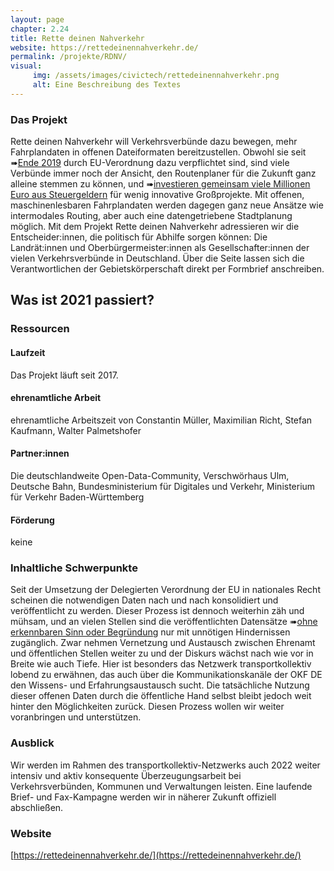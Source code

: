 ```yaml
---
layout: page
chapter: 2.24
title: Rette deinen Nahverkehr
website: https://rettedeinennahverkehr.de/
permalink: /projekte/RDNV/
visual:
     img: /assets/images/civictech/rettedeinennahverkehr.png
     alt: Eine Beschreibung des Textes
---
```


### Das Projekt

Rette deinen Nahverkehr will Verkehrsverbünde dazu bewegen, mehr Fahrplandaten in offenen Dateiformaten bereitzustellen. Obwohl sie seit ➠[Ende 2019](https://eur-lex.europa.eu/eli/reg_del/2017/1926/oj) durch EU-Verordnung dazu verpflichtet sind, sind viele Verbünde immer noch der Ansicht, den Routenplaner für die Zukunft ganz alleine stemmen zu können, und ➠[investieren gemeinsam viele Millionen Euro aus Steuergeldern](https://fragdenstaat.de/anfrage/finanzielle-forderung-des-delfi-projekts/) für wenig innovative Großprojekte. Mit offenen, maschinenlesbaren Fahrplandaten werden dagegen ganz neue Ansätze wie intermodales Routing, aber auch eine datengetriebene Stadtplanung möglich. Mit dem Projekt Rette deinen Nahverkehr adressieren wir die Entscheider:innen, die politisch für Abhilfe sorgen können: Die Landrät:innen und Oberbürgermeister:innen als Gesellschafter:innen der vielen Verkehrsverbünde in Deutschland. Über die Seite lassen sich die Verantwortlichen der Gebietskörperschaft direkt per Formbrief anschreiben.

## Was ist 2021 passiert? 

### Ressourcen

#### Laufzeit
Das Projekt läuft seit 2017.

#### ehrenamtliche Arbeit
ehrenamtliche Arbeitszeit von Constantin Müller, Maximilian Richt, Stefan Kaufmann, Walter Palmetshofer

#### Partner:innen
Die deutschlandweite Open-Data-Community, Verschwörhaus Ulm, Deutsche Bahn, Bundesministerium für Digitales und Verkehr, Ministerium für Verkehr Baden-Württemberg

#### Förderung
keine

### Inhaltliche Schwerpunkte

Seit der Umsetzung der Delegierten Verordnung der EU in nationales Recht scheinen die notwendigen Daten nach und nach konsolidiert und veröffentlicht zu werden. Dieser Prozess ist dennoch weiterhin zäh und mühsam, und an vielen Stellen sind die veröffentlichten Datensätze ➠[ohne erkennbaren Sinn oder Begründung](https://kurtraschke.com/2014/03/gtfs-download/) nur mit unnötigen Hindernissen zugänglich. Zwar nehmen Vernetzung und Austausch zwischen Ehrenamt und öffentlichen Stellen weiter zu und der Diskurs wächst nach wie vor in Breite wie auch Tiefe. Hier ist besonders das Netzwerk transportkollektiv lobend zu erwähnen, das auch über die Kommunikationskanäle der OKF DE den Wissens- und Erfahrungsaustausch sucht. Die tatsächliche Nutzung dieser offenen Daten durch die öffentliche Hand selbst bleibt jedoch weit hinter den Möglichkeiten zurück. Diesen Prozess wollen wir weiter voranbringen und unterstützen.

### Ausblick

Wir werden im Rahmen des transportkollektiv-Netzwerks auch 2022 weiter intensiv und aktiv konsequente Überzeugungsarbeit bei Verkehrsverbünden, Kommunen und Verwaltungen leisten. Eine laufende Brief- und Fax-Kampagne werden wir in näherer Zukunft offiziell abschließen.


### Website

[https://rettedeinennahverkehr.de/](https://rettedeinennahverkehr.de/)
